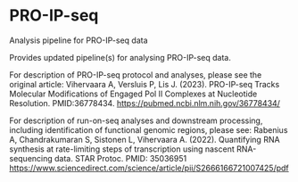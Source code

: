 # PRO-IP-seq

Analysis pipeline for PRO-IP-seq data

Provides updated pipeline(s) for analysing PRO-IP-seq data. 



For description of PRO-IP-seq protocol and analyses, please see the original article:
Vihervaara A, Versluis P, Lis J. (2023). PRO-IP-seq Tracks Molecular Modifications of Engaged Pol II Complexes at Nucleotide Resolution. PMID:36778434.
https://pubmed.ncbi.nlm.nih.gov/36778434/


For description of run-on-seq analyses and downstream processing, including identification of functional genomic regions, please see:
Rabenius A, Chandrakumaran S, Sistonen L, Vihervaara A. (2022). Quantifying RNA synthesis at rate-limiting steps of transcription using nascent RNA-sequencing data. STAR Protoc. PMID: 35036951 
https://www.sciencedirect.com/science/article/pii/S2666166721007425/pdf
